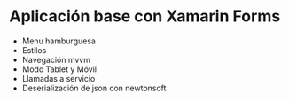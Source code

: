 <h1>Aplicación base con Xamarin Forms</h1>

<ul>
	<li>Menu hamburguesa</li>
	<li>Estilos</li>
	<li>Navegación mvvm</li>
	<li>Modo Tablet y Móvil</li>
	<li>Llamadas a servicio</li>
	<li>Deserialización de json con newtonsoft</li>
</ul>